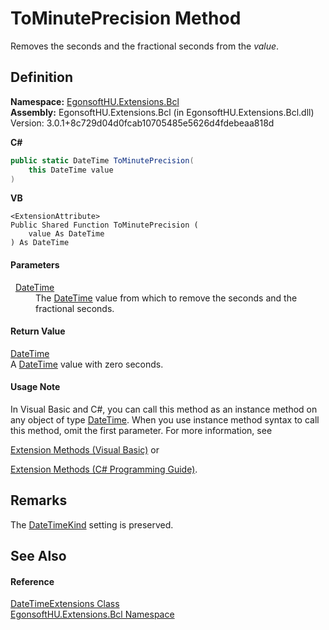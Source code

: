 # ToMinutePrecision Method


Removes the seconds and the fractional seconds from the *value*.



## Definition
**Namespace:** <a href="N_EgonsoftHU_Extensions_Bcl.md">EgonsoftHU.Extensions.Bcl</a>  
**Assembly:** EgonsoftHU.Extensions.Bcl (in EgonsoftHU.Extensions.Bcl.dll) Version: 3.0.1+8c729d04d0fcab10705485e5626d4fdebeaa818d

**C#**
``` C#
public static DateTime ToMinutePrecision(
	this DateTime value
)
```
**VB**
``` VB
<ExtensionAttribute>
Public Shared Function ToMinutePrecision ( 
	value As DateTime
) As DateTime
```



#### Parameters
<dl><dt>  <a href="https://learn.microsoft.com/dotnet/api/system.datetime" target="_blank" rel="noopener noreferrer">DateTime</a></dt><dd>The <a href="https://learn.microsoft.com/dotnet/api/system.datetime" target="_blank" rel="noopener noreferrer">DateTime</a> value from which to remove the seconds and the fractional seconds.</dd></dl>

#### Return Value
<a href="https://learn.microsoft.com/dotnet/api/system.datetime" target="_blank" rel="noopener noreferrer">DateTime</a>  
A <a href="https://learn.microsoft.com/dotnet/api/system.datetime" target="_blank" rel="noopener noreferrer">DateTime</a> value with zero seconds.

#### Usage Note
In Visual Basic and C#, you can call this method as an instance method on any object of type <a href="https://learn.microsoft.com/dotnet/api/system.datetime" target="_blank" rel="noopener noreferrer">DateTime</a>. When you use instance method syntax to call this method, omit the first parameter. For more information, see <a href="https://docs.microsoft.com/dotnet/visual-basic/programming-guide/language-features/procedures/extension-methods" target="_blank" rel="noopener noreferrer">

Extension Methods (Visual Basic)</a> or <a href="https://docs.microsoft.com/dotnet/csharp/programming-guide/classes-and-structs/extension-methods" target="_blank" rel="noopener noreferrer">

Extension Methods (C# Programming Guide)</a>.

## Remarks
The <a href="https://learn.microsoft.com/dotnet/api/system.datetimekind" target="_blank" rel="noopener noreferrer">DateTimeKind</a> setting is preserved.

## See Also


#### Reference
<a href="T_EgonsoftHU_Extensions_Bcl_DateTimeExtensions.md">DateTimeExtensions Class</a>  
<a href="N_EgonsoftHU_Extensions_Bcl.md">EgonsoftHU.Extensions.Bcl Namespace</a>  

